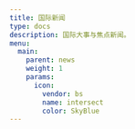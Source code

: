 ```yaml
---
title: 国际新闻
type: docs
description: 国际大事与焦点新闻。
menu:
  main:
    parent: news
    weight: 1
    params:
      icon:
        vendor: bs
        name: intersect
        color: SkyBlue
---
```


